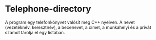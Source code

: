 # Telephone-directory
A program egy telefonkönyvet valósít meg C++ nyelven. A nevet (vezetéknév, keresztnév), a becenevet, a címet, a munkahelyi és a privát számot tárolja el egy listában.
